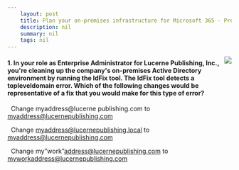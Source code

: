 ```yaml
---
    layout: post
    title: Plan your on-premises infrastructure for Microsoft 365 - Prepare your organization's infrastructure for Microsoft 365 Enterprise
    description: nil
    summary: nil
    tags: nil
---
```



 <a target="_blank" href="https://docs.microsoft.com/en-us/learn/modules/plan-your-premises-infrastructure-for-microsoft-365/2-prepare-your-organizations-enterprise/"><i class="fas fa-external-link-alt"></i> </a>
 <img align="right" src="https://docs.microsoft.com/en-us/learn/achievements/generic-badge.svg">
####  1. In your role as Enterprise Administrator for Lucerne Publishing, Inc., you're cleaning up the company's on-premises Active Directory environment by running the IdFix tool. The IdFix tool detects a topleveldomain error. Which of the following changes would be representative of a fix that you would make for this type of error?


<i class='far fa-square'></i> &nbsp;&nbsp;Change myaddress@lucerne publishing.com to myaddress@lucernepublishing.com

<i class='fas fa-check-square' style='color: Dodgerblue;'></i> &nbsp;&nbsp;Change myaddress@lucernepublishing.local to myaddress@lucernepublishing.com

<i class='far fa-square'></i> &nbsp;&nbsp;Change my”work”address@lucernepublishing.com to myworkaddress@lucernepublishing.com
<br />
<br />
<br />
